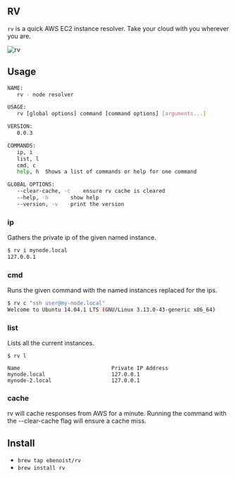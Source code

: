 RV
---

`rv` is a quick AWS EC2 instance resolver. Take your cloud with you wherever you are.

![rv](http://i.imgur.com/XHNglPk.jpg?1)

## Usage
```BASH
NAME:
   rv - node resolver

USAGE:
   rv [global options] command [command options] [arguments...]

VERSION:
   0.0.3

COMMANDS:
   ip, i
   list, l
   cmd, c
   help, h	Shows a list of commands or help for one command

GLOBAL OPTIONS:
   --clear-cache, -c	ensure rv cache is cleared
   --help, -h		show help
   --version, -v	print the version
```

### ip
Gathers the private ip of the given named instance.
```Bash
$ rv i mynode.local
127.0.0.1
```

### cmd
Runs the given command with the named instances replaced for the ips.
```Bash
$ rv c "ssh user@my-node.local"
Welcome to Ubuntu 14.04.1 LTS (GNU/Linux 3.13.0-43-generic x86_64)
```

### list
Lists all the current instances.
```
$ rv l

Name                             Private IP Address
mynode.local                     127.0.0.1
mynode-2.local                   127.0.0.1
```


### cache
rv will cache responses from AWS for a minute. Running the command with the --clear-cache flag will ensure a cache miss.

## Install
* `brew tap ebenoist/rv`
* `brew install rv`
